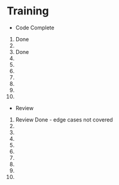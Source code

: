 # Training
- Code Complete
1. Done
2. 
3. Done
4. 
5. 
6.
7.
8.
9.
10.

- Review
1. Review Done - edge cases not covered
2. 
3. 
4. 
5. 
6. 
7.
8.
9.
10.
